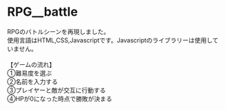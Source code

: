 # RPG__battle

RPGのバトルシーンを再現しました。<br>
使用言語はHTML,CSS,Javascriptです。Javascriptのライブラリーは使用していません。<br>
<br>
【ゲームの流れ】<br>
①難易度を選ぶ<br>
②名前を入力する<br>
③プレイヤーと敵が交互に行動する<br>
④HPが0になった時点で勝敗が決まる<br>
